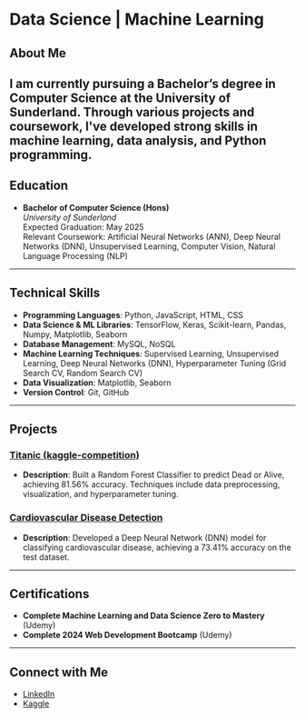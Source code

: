 # Data Science | Machine Learning

## About Me
I am currently pursuing a Bachelor’s degree in Computer Science at the University of Sunderland. Through various projects and coursework, I've developed strong skills in machine learning, data analysis, and Python programming.
---
## Education
- **Bachelor of Computer Science (Hons)**  
  *University of Sunderland*  
  Expected Graduation: May 2025  
  Relevant Coursework: Artificial Neural Networks (ANN), Deep Neural Networks (DNN), Unsupervised Learning, Computer Vision, Natural Language Processing (NLP)
---
## Technical Skills
- **Programming Languages**: Python, JavaScript, HTML, CSS
- **Data Science & ML Libraries**: TensorFlow, Keras, Scikit-learn, Pandas, Numpy, Matplotlib, Seaborn
- **Database Management**: MySQL, NoSQL
- **Machine Learning Techniques**: Supervised Learning, Unsupervised Learning, Deep Neural Networks (DNN), Hyperparameter Tuning (Grid Search CV, Random Search CV)
- **Data Visualization**: Matplotlib, Seaborn
- **Version Control**: Git, GitHub
---
## Projects
### [Titanic (kaggle-competition)](https://www.kaggle.com/code/phonemyatkyawthu/titanic-competition-phone-myat-kyaw-thu)
- **Description**: Built a Random Forest Classifier to predict Dead or Alive, achieving 81.56% accuracy. Techniques include data preprocessing, visualization, and hyperparameter tuning.
  
### [Cardiovascular Disease Detection](https://www.kaggle.com/code/phonemyatkyawthu/cardiovascular-disease-phone-myat-kyaw-thu)
- **Description**: Developed a Deep Neural Network (DNN) model for classifying cardiovascular disease, achieving a 73.41% accuracy on the test dataset.
---
## Certifications
- **Complete Machine Learning and Data Science Zero to Mastery** (Udemy)
- **Complete 2024 Web Development Bootcamp** (Udemy)
---
## Connect with Me
- [LinkedIn](https://www.linkedin.com/in/phonemyatkyawthu/)
- [Kaggle](https://www.kaggle.com/phonemyatkyawthu)
